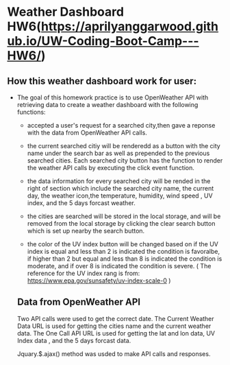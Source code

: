 # Weather Dashboard HW6(https://aprilyanggarwood.github.io/UW-Coding-Boot-Camp---HW6/)

## How this weather dashboard work for user:

- The goal of this homework practice is to use OpenWeather API with retrieving data to create a weather dashboard with the following functions:

  - accepted a user's request for a searched city,then gave a reponse with the data from OpenWeather API calls.

  - the current searched citiy will be renderedd as a button with the city name under the search bar as well as prepended to the previous searched cities. Each searched city button has the function to render the weather API calls by executing the click event function.

  - the data information for every searched city will be rended in the right of section which include the searched city name, the current day, the weather icon,the temperature, humidity, wind speed , UV index, and the 5 days forcast weather.

  - the cities are searched will be stored in the local storage, and will be removed from the local storage by clicking the clear search button which is set up nearby the search button.

  - the color of the UV index button will be changed based on if the UV index is equal and less than 2 is indicated the condition is favoralbe, if higher than 2 but equal and less than 8 is indicated the condition is moderate, and if over 8 is indicated the condition is severe. ( The reference for the UV index rang is from: https://www.epa.gov/sunsafety/uv-index-scale-0 )

  ## Data from OpenWeather API

  Two API calls were used to get the correct date. The Current Weather Data URL is used for getting the cities name and the current weather data. The One Call API URL is used for getting the lat and lon data, UV Index data , and the 5 days forcast data.

  Jquary.\$.ajax() method was usded to make API calls and responses.
